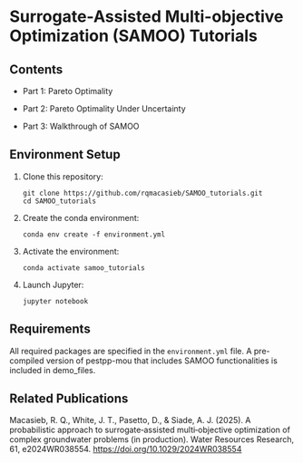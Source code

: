 # Surrogate-Assisted Multi-objective Optimization (SAMOO) Tutorials

Contents
-----------------------------------------------
- Part 1: Pareto Optimality

- Part 2: Pareto Optimality Under Uncertainty

- Part 3: Walkthrough of SAMOO 

Environment Setup
-----------------------------------------------

1. Clone this repository:
   ```
   git clone https://github.com/rqmacasieb/SAMOO_tutorials.git
   cd SAMOO_tutorials
   ```

2. Create the conda environment:
   ```
   conda env create -f environment.yml
   ```

3. Activate the environment:
   ```
   conda activate samoo_tutorials
   ```

4. Launch Jupyter:
   ```
   jupyter notebook
   ```

Requirements
-----------------------------------------------
All required packages are specified in the `environment.yml` file. 
A pre-compiled version of pestpp-mou that includes SAMOO functionalities is included in demo_files.

Related Publications
-----------------------------------------------
Macasieb, R. Q., White, J. T., Pasetto, D., & Siade, A. J. (2025). A probabilistic approach to surrogate‐assisted multi‐objective optimization of complex groundwater problems (in production). Water Resources Research, 61, e2024WR038554. https://doi.org/10.1029/2024WR038554
